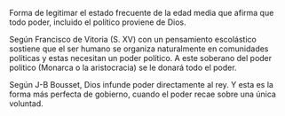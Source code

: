 Forma de legitimar el estado frecuente de la edad media que afirma que todo poder, incluido el político proviene de Dios.

Según Francisco de Vitoria (S. XV) con un pensamiento escolástico sostiene que el ser humano se organiza naturalmente en comunidades políticas y estas necesitan un poder político. A este soberano del poder politico (Monarca o la aristocracia) se le donará todo el poder.

Según J-B Bousset, Dios infunde poder directamente al rey. Y esta es la forma más perfecta de gobierno, cuando el poder recae sobre una única voluntad.